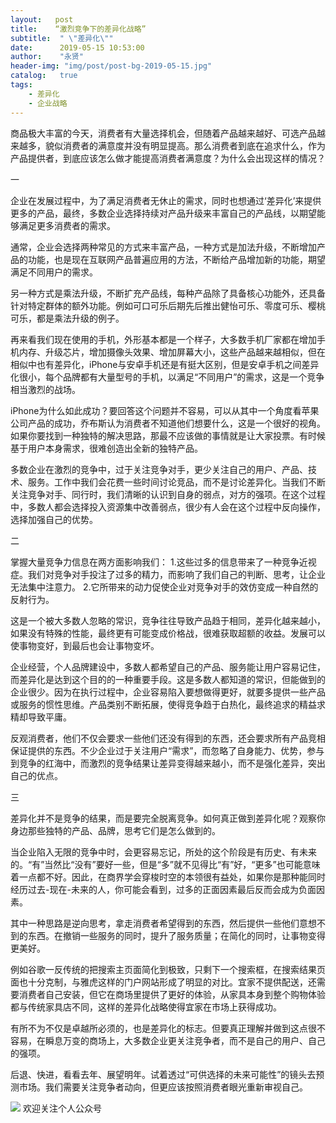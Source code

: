 ```yaml
---
layout:   post
title:    “激烈竞争下的差异化战略”
subtitle:  " \"差异化\""
date:      2019-05-15 10:53:00
author:    "永贤"
header-img: "img/post/post-bg-2019-05-15.jpg"
catalog:   true
tags:
    - 差异化
    - 企业战略
---
```


商品极大丰富的今天，消费者有大量选择机会，但随着产品越来越好、可选产品越来越多，貌似消费者的满意度并没有明显提高。那么消费者到底在追求什么，作为产品提供者，到底应该怎么做才能提高消费者满意度？为什么会出现这样的情况？



一



企业在发展过程中，为了满足消费者无休止的需求，同时也想通过‘差异化’来提供更多的产品，最终，多数企业选择持续对产品升级来丰富自己的产品线，以期望能够满足更多消费者的需求。



通常，企业会选择两种常见的方式来丰富产品，一种方式是加法升级，不断增加产品的功能，也是现在互联网产品普遍应用的方法，不断给产品增加新的功能，期望满足不同用户的需求。



另一种方式是乘法升级，不断扩充产品线，每种产品除了具备核心功能外，还具备针对特定群体的额外功能。例如可口可乐后期先后推出健怡可乐、零度可乐、樱桃可乐，都是乘法升级的例子。



再来看我们现在使用的手机，外形基本都是一个样子，大多数手机厂家都在增加手机内存、升级芯片，增加摄像头效果、增加屏幕大小，这些产品越来越相似，但在相似中也有差异化，iPhone与安卓手机还是有挺大区别，但是安卓手机之间差异化很小，每个品牌都有大量型号的手机，以满足“不同用户”的需求，这是一个竞争相当激烈的战场。



iPhone为什么如此成功？要回答这个问题并不容易，可以从其中一个角度看苹果公司产品的成功，乔布斯认为消费者不知道他们想要什么，这是一个很好的视角。如果你要找到一种独特的解决思路，那最不应该做的事情就是让大家投票。有时候基于用户本身需求，很难创造出全新的独特产品。



多数企业在激烈的竞争中，过于关注竞争对手，更少关注自己的用户、产品、技术、服务。工作中我们会花费一些时间讨论竞品，而不是讨论差异化。当我们不断关注竞争对手、同行时，我们清晰的认识到自身的弱点，对方的强项。在这个过程中，多数人都会选择投入资源集中改善弱点，很少有人会在这个过程中反向操作，选择加强自己的优势。



二



掌握大量竞争力信息在两方面影响我们：
1.这些过多的信息带来了一种竞争近视症。我们对竞争对手投注了过多的精力，而影响了我们自己的判断、思考，让企业无法集中注意力。
2.它所带来的动力促使企业对竞争对手的效仿变成一种自然的反射行为。



这是一个被大多数人忽略的常识，竞争往往导致产品趋于相同，差异化越来越小，如果没有特殊的性能，最终更有可能变成价格战，很难获取超额的收益。发展可以使事物变好，到最后也会让事物变坏。



企业经营，个人品牌建设中，多数人都希望自己的产品、服务能让用户容易记住，而差异化是达到这个目的的一种重要手段。这是多数人都知道的常识，但能做到的企业很少。因为在执行过程中，企业容易陷入要想做得更好，就要多提供一些产品或服务的惯性思维。产品类别不断拓展，使得竞争趋于白热化，最终追求的精益求精却导致平庸。



反观消费者，他们不仅会要求一些他们还没有得到的东西，还会要求所有产品竞相保证提供的东西。不少企业过于关注用户“需求”，而忽略了自身能力、优势，参与到竞争的红海中，而激烈的竞争结果让差异变得越来越小，而不是强化差异，突出自己的优点。



三



差异化并不是竞争的结果，而是要完全脱离竞争。如何真正做到差异化呢？观察你身边那些独特的产品、品牌，思考它们是怎么做到的。



当企业陷入无限的竞争中时，会更容易忘记，所处的这个阶段是有历史、有未来的。“有”当然比“没有”要好一些，但是“多”就不见得比“有”好，“更多”也可能意味着一点都不好。因此，在商界学会穿梭时空的本领很有益处，如果你是那种能同时经历过去-现在-未来的人，你可能会看到，过多的正面因素最后反而会成为负面因素。



其中一种思路是逆向思考，拿走消费者希望得到的东西，然后提供一些他们意想不到的东西。在撤销一些服务的同时，提升了服务质量；在简化的同时，让事物变得更美好。



例如谷歌一反传统的把搜索主页面简化到极致，只剩下一个搜索框，在搜索结果页面也十分克制，与雅虎这样的门户网站形成了明显的对比。宜家不提供配送，还需要消费者自己安装，但它在商场里提供了更好的体验，从家具本身到整个购物体验都与传统家具店不同，这样的差异化战略使得宜家在市场上获得成功。



有所不为不仅是卓越所必须的，也是差异化的标志。但要真正理解并做到这点很不容易，在瞬息万变的商场上，大多数企业更关注竞争者，而不是自己的用户、自己的强项。 



后退、快进，看看去年、展望明年。试着透过“可供选择的未来可能性”的镜头去预测市场。我们需要关注竞争者动向，但更应该按照消费者眼光重新审视自己。



![](https://ws2.sinaimg.cn/large/006y8mN6ly1g776ekltnej30760760t7.jpg)
欢迎关注个人公众号
